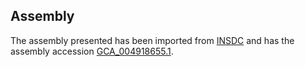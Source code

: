
Assembly
--------

The assembly presented has been imported from 
[INSDC](http://www.insdc.org) and has the assembly accession
[GCA\_004918655.1](http://www.ebi.ac.uk/ena/data/view/GCA_004918655.1).

